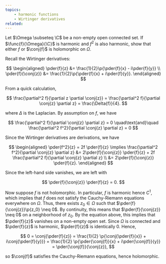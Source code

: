 ```yaml
---
topics:
    - harmonic functions
    - Wirtinger derivatives
related:
---
```


<problem>

Let $\Omega \subseteq \C$ be a non-empty open connected set. If $\func{f}{\Omega}{\C}$ is harmonic and $f^2$ is also harmonic, show that either $f$ or $\conj{f}$ is holomorphic on $\Omega$.

</problem>

<solution>

Recall the Wirtinger derivatives:

$$
\begin{aligned}
    \pder{f}{z}
        &= \frac{1}{2}\p{\pder{f}{x} - i\pder{f}{y}} \\
    \pder{f}{\conj{z}}
        &= \frac{1}{2}\p{\pder{f}{x} + i\pder{f}{y}}.
\end{aligned}
$$

From a quick calculation,

$$
\frac{\partial^2 f}{\partial z \partial \conj{z}}
    = \frac{\partial^2 f}{\partial \conj{z} \partial z}
    = \frac{\Delta{f}}{4}.
$$

where $\Delta$ is the Laplacian. By assumption on $f$, we have

$$
\frac{\partial^2 f}{\partial \conj{z} \partial z} = 0
\quad\text{and}\quad
\frac{\partial^2 f^2}{\partial \conj{z} \partial z} = 0
$$

Since the Wirtinger derivatives are derivations, we have

$$
\begin{aligned}
\pder{f^2}{z} = 2f \pder{f}{z}
\implies
\frac{\partial^2 f^2}{\partial \conj{z} \partial z}
    &= 2\pder{f}{\conj{z}} \pder{f}{z} + 2f \frac{\partial^2 f}{\partial \conj{z} \partial z} \\
    &= 2\pder{f}{\conj{z}} \pder{f}{z}.
\end{aligned}
$$

Since the left-hand side vanishes, we are left with

$$
\pder{f}{\conj{z}} \pder{f}{z} = 0.
$$

Now suppose $f$ is not holomorphic. In particular, $f$ is harmonic hence $C^1$, which implies that $f$ does not satisfy the Cauchy-Riemann equations everywhere on $\Omega$. Thus, there exists $z_0 \in \Omega$ such that $\pder{f}{\conj{z}}\p{z_0} \neq 0$. By continuity, this means that $\pder{f}{\conj{z}} \neq 0$ on a neighborhood of $z_0$. By the equation above, this implies that $\pder{f}{z}$ vanishes on a non-empty open set. Since $\Omega$ is connected and $\pder{f}{z}$ is harmonic, $\pder{f}{z}$ is identically $0$. Hence,

$$
0
    = \conj{\pder{f}{z}}
    = \frac{1}{2} \p{\conj{\pder{f}{x}} + i\conj{\pder{f}{y}}}
    = \frac{1}{2} \p{\pder{\conj{f}}{x} + i\pder{\conj{f}}{y}}
    = \pder{\conj{f}}{\conj{z}},
$$

so $\conj{f}$ satisfies the Cauchy-Riemann equations, hence holomorphic.

</solution>
